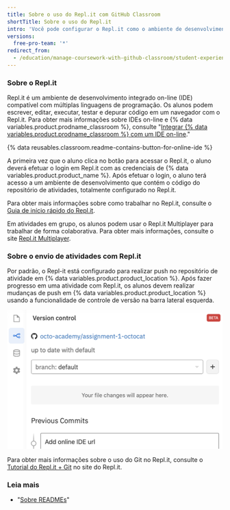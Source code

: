 ```yaml
---
title: Sobre o uso do Repl.it com GitHub Classroom
shortTitle: Sobre o uso do Repl.it
intro: 'Você pode configurar o Repl.it como o ambiente de desenvolvimento integrado on-line (IDE) para tarefas em {% data variables.product.prodname_classroom %}.'
versions:
  free-pro-team: '*'
redirect_from:
  - /education/manage-coursework-with-github-classroom/student-experience-replit
---
```


### Sobre o Repl.it

Repl.it é um ambiente de desenvolvimento integrado on-line (IDE) compatível com múltiplas linguagens de programação. Os alunos podem escrever, editar, executar, testar e depurar código em um navegador com o Repl.it. Para obter mais informações sobre IDEs on-line e {% data variables.product.prodname_classroom %}, consulte "[Integrar {% data variables.product.prodname_classroom %} com um IDE on-line](/education/manage-coursework-with-github-classroom/integrate-github-classroom-with-an-online-ide)."

{% data reusables.classroom.readme-contains-button-for-online-ide %}

A primeira vez que o aluno clica no botão para acessar o Repl.it, o aluno deverá efetuar o login em Repl.it com as credenciais de {% data variables.product.product_name %}. Após efetuar o login, o aluno terá acesso a um ambiente de desenvolvimento que contém o código do repositório de atividades, totalmente configurado no Repl.it.

Para obter mais informações sobre como trabalhar no Repl.it, consulte o [Guia de início rápido do Repl.it](https://docs.repl.it/repls/quick-start#the-repl-environment).

Em atividades em grupo, os alunos podem usar o Repl.it Multiplayer para trabalhar de forma colaborativa. Para obter mais informações, consulte o site [Repl.it Multiplayer](https://repl.it/site/multiplayer).

### Sobre o envio de atividades com Repl.it

Por padrão, o Repl-it está configurado para realizar push no repositório de atividade em {% data variables.product.product_location %}. Após fazer progresso em uma atividade com Repl.it, os alunos devem realizar mudanças de push em {% data variables.product.product_location %} usando a funcionalidade de controle de versão na barra lateral esquerda.

![Funcionalidade de controle de versão do Repl.it](/assets/images/help/classroom/ide-replit-version-control-button.png)

Para obter mais informações sobre o uso do Git no Repl.it, consulte o [Tutorial do Repl.it + Git](https://repl.it/talk/learn/Replit-Git-Tutorial/23331) no site do Repl.it.

### Leia mais

- "[Sobre READMEs](/github/creating-cloning-and-archiving-repositories/about-readmes)"
